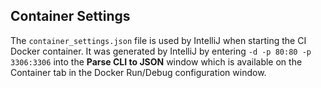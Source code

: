 ## Container Settings

The `container_settings.json` file is used by IntelliJ when starting the CI Docker container.  It was generated by IntelliJ by entering `-d -p 80:80 -p 3306:3306` into the **Parse CLI to JSON** window which is available on the Container tab in the Docker Run/Debug configuration window. 